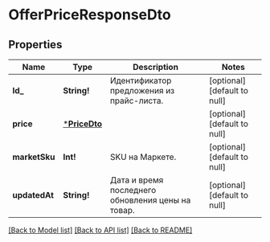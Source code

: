 # OfferPriceResponseDto

## Properties
Name | Type | Description | Notes
------------ | ------------- | ------------- | -------------
**Id_** | **String!** | Идентификатор предложения из прайс-листа. | [optional] [default to null]
**price** | [***PriceDto**](PriceDTO.md) |  | [optional] [default to null]
**marketSku** | **Int!** | SKU на Маркете. | [optional] [default to null]
**updatedAt** | **String!** | Дата и время последнего обновления цены на товар. | [optional] [default to null]

[[Back to Model list]](../README.md#documentation-for-models) [[Back to API list]](../README.md#documentation-for-api-endpoints) [[Back to README]](../README.md)


